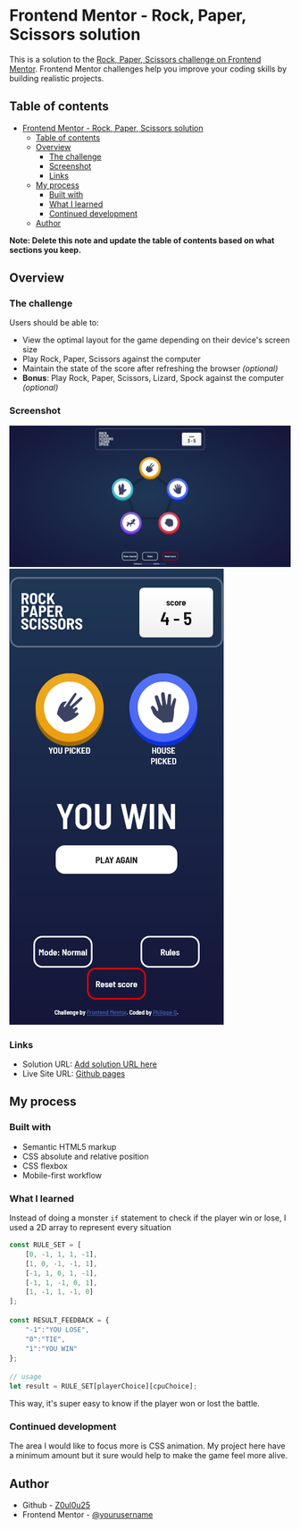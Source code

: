 # Frontend Mentor - Rock, Paper, Scissors solution

This is a solution to the [Rock, Paper, Scissors challenge on Frontend Mentor](https://www.frontendmentor.io/challenges/rock-paper-scissors-game-pTgwgvgH). Frontend Mentor challenges help you improve your coding skills by building realistic projects.

## Table of contents

- [Frontend Mentor - Rock, Paper, Scissors solution](#frontend-mentor---rock-paper-scissors-solution)
  - [Table of contents](#table-of-contents)
  - [Overview](#overview)
    - [The challenge](#the-challenge)
    - [Screenshot](#screenshot)
    - [Links](#links)
  - [My process](#my-process)
    - [Built with](#built-with)
    - [What I learned](#what-i-learned)
    - [Continued development](#continued-development)
  - [Author](#author)

**Note: Delete this note and update the table of contents based on what sections you keep.**

## Overview

### The challenge

Users should be able to:

- View the optimal layout for the game depending on their device's screen size
- Play Rock, Paper, Scissors against the computer
- Maintain the state of the score after refreshing the browser _(optional)_
- **Bonus**: Play Rock, Paper, Scissors, Lizard, Spock against the computer _(optional)_

### Screenshot

![](./design/final/screenshot_desktop.png)
![](./design/final/screenshot_mobile.png)


### Links

- Solution URL: [Add solution URL here](https://www.frontendmentor.io/solutions/classic-rps-and-rpsls-bonus-mode-with-permanent-storage-8kIzGIjw4u)
- Live Site URL: [Github pages](https://z0ul0u25.github.io/FeM-RockPaperScissors/)

## My process

### Built with

- Semantic HTML5 markup
- CSS absolute and relative position
- CSS flexbox
- Mobile-first workflow


### What I learned

Instead of doing a monster `if` statement to check if the player win or lose, I used a 2D array to represent every situation
```js
const RULE_SET = [
	[0, -1, 1, 1, -1],
	[1, 0, -1, -1, 1],
	[-1, 1, 0, 1, -1],
	[-1, 1, -1, 0, 1],
	[1, -1, 1, -1, 0]
];

const RESULT_FEEDBACK = {
	"-1":"YOU LOSE",
	"0":"TIE",
	"1":"YOU WIN"
};

// usage
let result = RULE_SET[playerChoice][cpuChoice];
```
This way, it's super easy to know if the player won or lost the battle.

### Continued development

The area I would like to focus more is CSS animation. My project here have a minimum amount but it sure would help to make the game feel more alive.

## Author

- Github - [Z0ul0u25](https://github.com/Z0ul0u25)
- Frontend Mentor - [@yourusername](https://www.frontendmentor.io/profile/Z0ul0u25)
